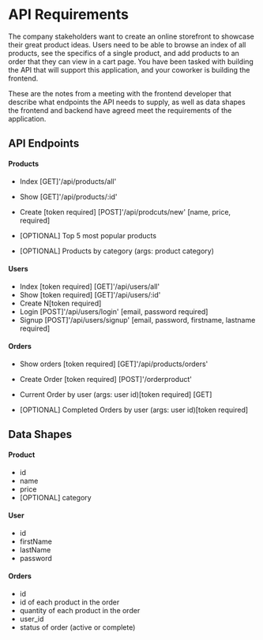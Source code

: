# API Requirements

The company stakeholders want to create an online storefront to showcase their great product ideas. Users need to be able to browse an index of all products, see the specifics of a single product, and add products to an order that they can view in a cart page. You have been tasked with building the API that will support this application, and your coworker is building the frontend.

These are the notes from a meeting with the frontend developer that describe what endpoints the API needs to supply, as well as data shapes the frontend and backend have agreed meet the requirements of the application.

## API Endpoints

#### Products

- Index
  [GET]'/api/products/all'
- Show
  [GET]'/api/products/:id'
- Create [token required]
  [POST]'/api/prodcuts/new' [name, price, required]

- [OPTIONAL] Top 5 most popular products
- [OPTIONAL] Products by category (args: product category)

#### Users

- Index [token required]
  [GET]'/api/users/all'
- Show [token required]
  [GET]'/api/users/:id'
- Create N[token required]
- Login
  [POST]'/api/users/login' [email, password required]
- Signup
  [POST]'/api/users/signup' [email, password, firstname, lastname required] 

#### Orders
- Show orders [token required]
  [GET]'/api/products/orders'

- Create Order [token required]
  [POST]'/orderproduct'
- Current Order by user (args: user id)[token required]
  [GET]
- [OPTIONAL] Completed Orders by user (args: user id)[token required]

## Data Shapes

#### Product

- id
- name
- price
- [OPTIONAL] category

#### User

- id
- firstName
- lastName
- password

#### Orders

- id
- id of each product in the order
- quantity of each product in the order
- user_id
- status of order (active or complete)
